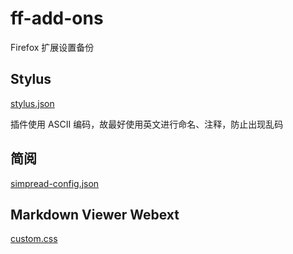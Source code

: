 # ff-add-ons

Firefox 扩展设置备份

## Stylus

[stylus.json](.\Stylus\stylus.json)

插件使用 ASCII 编码，故最好使用英文进行命名、注释，防止出现乱码

## 简阅

[simpread-config.json](.\simpread\simpread-config.json)

## Markdown Viewer Webext

[custom.css](.\Markdown_Viewer_Webext\custom.css)
